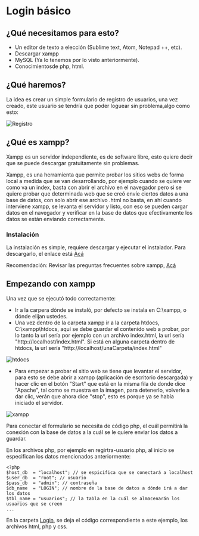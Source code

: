 # Login básico

## ¿Qué necesitamos para esto?

- Un editor de texto a elección (Sublime text, Atom, Notepad ++, etc).
- Descargar xampp
- MySQL (Ya lo tenemos por lo visto anteriormente).
- Conocimientosde php, html.

## ¿Qué haremos?

La idea es crear un simple formulario de registro de usuarios, una vez creado, este usuario se tendría que poder loguear sin problema,algo como esto:

![Registro](https://github.com/Eri02/intro-a-base-de-datos-relacional/blob/gh-pages/img/registro.png)

## ¿Qué es xampp?

Xampp es un servidor independiente, es de software libre, esto quiere decir que se puede descargar gratuitamente sin problemas.

Xampp, es una herramienta que permite probar los sitios webs de forma local a medida que se van desarrollando, por ejemplo cuando se quiere ver como va un index, basta con abrir el archivo en el navegador pero si se quiere probar que determinada web que se creó envíe ciertos datos a una base de datos, con solo abrir ese archivo .html no basta, en ahí cuando interviene xampp, se levanta el servidor y listo, con eso se pueden cargar datos en el navegador y verificar en la base de datos que efectivamente los datos se están enviando correctamente.

### Instalación

La instalación es simple, requiere descargar y ejecutar el instalador. Para descargarlo, el enlace está 
[Acá](https://www.apachefriends.org/es/index.html)

Recomendación: Revisar las preguntas frecuentes sobre xampp, [Acá](https://www.apachefriends.org/es/faq_windows.html)

## Empezando con xampp

Una vez que se ejecutó todo correctamente:

- Ir a la carpera dónde se instaló, por defecto se instala en C:\xampp, o dónde elijan ustedes.
- Una vez dentro de la carpeta xampp ir a la carpeta htdocs, C:\xampp\htdocs, aquí se debe guardar el contenido web a probar, por lo       tanto la url sería por ejemplo con un archivo index.html, la url sería "http://localhost/index.html". Si está en alguna carpeta dentro   de htdocs, la url sería "http://localhost/unaCarpeta/index.html"

![htdocs](https://github.com/Eri02/intro-a-base-de-datos-relacional/blob/gh-pages/img/htdocs.png)

- Para empezar a probar el sitio web se tiene que levantar el servidor, para esto se debe abrir a xampp (aplicación de escritorio descargada) y hacer clic en el botón "Start" que está en la   misma fila de donde dice "Apache", tal como se muestra en la imagen, para detenerlo, volverle a dar clic, verán que ahora dice "stop",   esto es porque ya se había iniciado el servidor.

![xampp](https://github.com/Eri02/intro-a-base-de-datos-relacional/blob/gh-pages/img/xampp.png)

Para conectar el formulario se necesita de código php, el cuál permitirá la conexión con la base de datos a la cuál se le quiere enviar los datos a guardar.

En los archivos php, por ejemplo en regirtra-usuario.php, al inicio se especifican los datos mencionados anteriormente:

```
<?php 
$host_db  = "localhost"; // se espicifica que se conectará a localhost
$user_db  = "root"; // usuario
$pass_db  = "admin"; // contraseña
$db_name  = "LOGIN"; // nombre de la base de datos a dónde irá a dar los datos
$tbl_name = "usuarios"; // la tabla en la cuál se almacenarán los usuarios que se creen
...
```

En la carpeta [Login](https://github.com/Eri02/intro-a-base-de-datos-relacional/tree/gh-pages/login), se deja el código correspondiente a este ejemplo, los archivos html, php y css.




